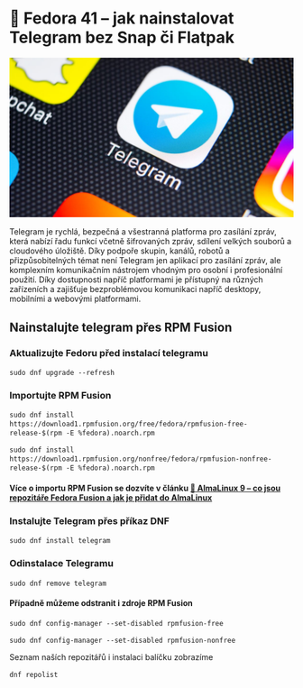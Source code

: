 # 🐧 Fedora 41 – jak nainstalovat Telegram bez Snap či Flatpak

![](../img/telegram-app.jpg)

Telegram je rychlá, bezpečná a všestranná platforma pro zasílání zpráv, která nabízí řadu funkcí včetně šifrovaných zpráv, sdílení velkých souborů a cloudového úložiště. Díky podpoře skupin, kanálů, robotů a přizpůsobitelných témat není Telegram jen aplikací pro zasílání zpráv, ale komplexním komunikačním nástrojem vhodným pro osobní i profesionální použití. Díky dostupnosti napříč platformami je přístupný na různých zařízeních a zajišťuje bezproblémovou komunikaci napříč desktopy, mobilními a webovými platformami.

## Nainstalujte telegram přes RPM Fusion 

### Aktualizujte Fedoru před instalací telegramu 
```
sudo dnf upgrade --refresh
```

### Importujte RPM Fusion 
```
sudo dnf install https://download1.rpmfusion.org/free/fedora/rpmfusion-free-release-$(rpm -E %fedora).noarch.rpm
```
```
sudo dnf install https://download1.rpmfusion.org/nonfree/fedora/rpmfusion-nonfree-release-$(rpm -E %fedora).noarch.rpm
```
#### Více o importu RPM Fusion se dozvíte v článku [🐧 AlmaLinux 9 – co jsou repozitáře Fedora Fusion a jak je přidat do AlmaLinux](https://lukan.cz/2024/09/almalinux-9-co-jsou-repozitare-fedora-fusion-a-jak-je-pridat-do-almalinux/)

### Instalujte Telegram přes příkaz DNF
```
sudo dnf install telegram
```

### Odinstalace Telegramu
```
sudo dnf remove telegram
```

#### Případně můžeme odstranit i zdroje RPM Fusion
```
sudo dnf config-manager --set-disabled rpmfusion-free
```
```
sudo dnf config-manager --set-disabled rpmfusion-nonfree
```
Seznam naších repozitářů i instalaci balíčku zobrazíme 
```
dnf repolist
```